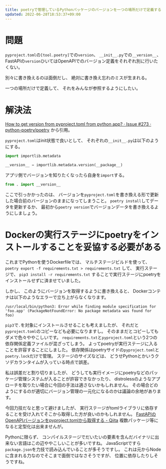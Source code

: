 ```yaml
---
title: poetryで管理しているPythonパッケージのバージョンを一つの場所だけで定義する
updated: 2022-06-28T18:53:37+09:00
---
```


# 問題

`pyproject.toml`の`[tool.poetry]`での`version`、
`__init__.py`での`__version__`、
FastAPIの`version`ひいてはOpenAPIでのバージョン定義をそれぞれ別に行いたくない。

別々に書き換えるのは面倒だし、
絶対に書き換え忘れのミスが生まれる。

一つの場所だけで定義して、
それをみんなが参照するようにしたい。

# 解決法

[How to get version from pyproject.toml from python app? · Issue #273 · python-poetry/poetry](https://github.com/python-poetry/poetry/issues/273)
から引用。

`pyproject.toml`はinit状態で良いとして、
それぞれの`__init__.py`は以下のようにする。

~~~py
import importlib.metadata

__version__ = importlib.metadata.version(__package__)
~~~

アプリ側でバージョンを知りたくなったら自身を`import`する。

~~~py
from . import __version__
~~~

ここで引っかかったのは、
バージョンを`pyproject.toml`を書き換える形で更新した場合前のバージョンのままになってしまうこと。
`poetry install`してデータを更新するか、
最初から`poetry version`でバージョンデータを書き換えるようにしましょう。

# Dockerの実行ステージにpoetryをインストールすることを妥協する必要がある

これまでPythonを使うDockerfileでは、
マルチステージビルドを使って、
`poetry export -f requirements.txt > requirements.txt`
して、
実行ステージで、
`pip3 install -r requirements.txt`
することで実行ステージにpoetryをインストールせずに済ませていました。

しかし、
このようにバージョンを取得するように書き換えると、
Dockerコンテナは以下のようなエラーで立ち上がらなくなります。

~~~console
/usr/local/bin/python3: Error while finding module specification for 'foo.app' (PackageNotFoundError: No package metadata was found for foo)
~~~

`pip3`で`.`を対象にインストールさせることも考えましたが、
それだと`pyproject.toml`のコピーなども必要になりますし。
そのままだとコピーしてもダメで色々ややこしいです。
`requirements.txt`と`pyproject.toml`という2つの依存関係定義ファイルが混ざってしまう。
よってpoetryが実行ステージに入ることを許容することにしました。
依存関係はpoetryサイドの`pyproject.toml`と`poetry.lock`だけで管理。
ステージのサイズなどは、
どうせPythonとかいうクソデカランタイムが入っている時点で誤差。

私は誤差だと割り切りましたが、
どうしても実行イメージにpoetryなどのパッケージ管理システムが入ることが許容できなかったり、
distrolessのようなアプローチを取りたい場合に今回の手法は適さないかもしれません。
その場合どのようにするのが適切にバージョン管理の一元化になるのかは議論の余地があります。

今回力技だなと思って避けましたが、
実行ステージがtomlライブラリに依存することを受け入れてそこから取得した方が良いのかもしれません。
[FastAPIのOpenAPIバージョンをpyproject.tomlから取得する - Qiita](https://qiita.com/que9/items/4c4685f95c507561356d)
複数パッケージ等になると定型化は出来ませんが。

Pythonに限らず、
コンパイルステージでだいたいの要素を含んだバイナリに出来ない言語はこの辺ややこしいことが多いですね。
JavaScriptですら`package.json`を力技で読み込んでいることが多そうですし。
これは元からNodeに含まれる力なのでそこまで面倒ではなさそうですが、
位置に依存したりしそうですね。
